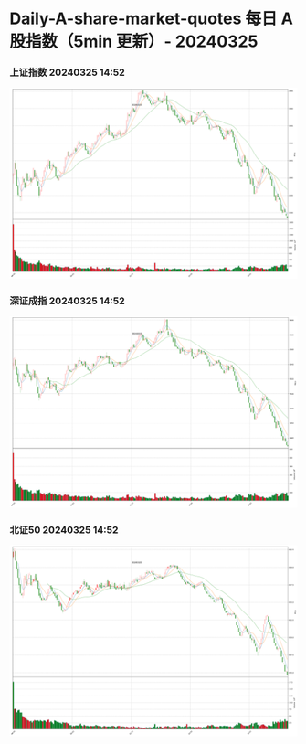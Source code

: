 
# Daily-A-share-market-quotes 每日 A 股指数（5min 更新）- 20240325

### 上证指数 20240325 14:52
![](./fig/2024/3/20240325-sh000001.png)

### 深证成指 20240325 14:52
![](./fig/2024/3/20240325-sz399001.png)

### 北证50 20240325 14:52
![](./fig/2024/3/20240325-bj899050.png)
